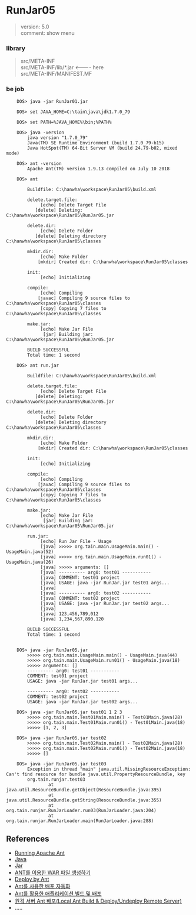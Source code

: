 RunJar05
========

> version: 5.0  
> comment: show menu  

### library

> src/META-INF  
> src/META-INF/lib/*.jar <---- here  
> src/META-INF/MANIFEST.MF  

### be job

```
	DOS> java -jar RunJar01.jar

	DOS> set JAVA_HOME=C:\tain\java\jdk1.7.0_79

	DOS> set PATH=%JAVA_HOME%\bin;%PATH%

	DOS> java -version
		java version "1.7.0_79"
		Java(TM) SE Runtime Environment (build 1.7.0_79-b15)
		Java HotSpot(TM) 64-Bit Server VM (build 24.79-b02, mixed mode)

	DOS> ant -version
		Apache Ant(TM) version 1.9.13 compiled on July 10 2018
	
	DOS> ant

		Buildfile: C:\hanwha\workspace\RunJar05\build.xml
		
		delete.target.file:
		     [echo] Delete Target File
		   [delete] Deleting: C:\hanwha\workspace\RunJar05\RunJar05.jar
		
		delete.dir:
		     [echo] Delete Folder
		   [delete] Deleting directory C:\hanwha\workspace\RunJar05\classes
		
		mkdir.dir:
		     [echo] Make Folder
		    [mkdir] Created dir: C:\hanwha\workspace\RunJar05\classes
		
		init:
		     [echo] Initializing
		
		compile:
		     [echo] Compiling
		    [javac] Compiling 9 source files to C:\hanwha\workspace\RunJar05\classes
		     [copy] Copying 7 files to C:\hanwha\workspace\RunJar05\classes
		
		make.jar:
		     [echo] Make Jar File
		      [jar] Building jar: C:\hanwha\workspace\RunJar05\RunJar05.jar
		
		BUILD SUCCESSFUL
		Total time: 1 second

	DOS> ant run.jar

		Buildfile: C:\hanwha\workspace\RunJar05\build.xml
		
		delete.target.file:
		     [echo] Delete Target File
		   [delete] Deleting: C:\hanwha\workspace\RunJar05\RunJar05.jar
		
		delete.dir:
		     [echo] Delete Folder
		   [delete] Deleting directory C:\hanwha\workspace\RunJar05\classes
		
		mkdir.dir:
		     [echo] Make Folder
		    [mkdir] Created dir: C:\hanwha\workspace\RunJar05\classes
		
		init:
		     [echo] Initializing
		
		compile:
		     [echo] Compiling
		    [javac] Compiling 9 source files to C:\hanwha\workspace\RunJar05\classes
		     [copy] Copying 7 files to C:\hanwha\workspace\RunJar05\classes
		
		make.jar:
		     [echo] Make Jar File
		      [jar] Building jar: C:\hanwha\workspace\RunJar05\RunJar05.jar
		
		run.jar:
		     [echo] Run Jar File - Usage
		     [java] >>>>> org.tain.main.UsageMain.main() - UsageMain.java(52)
		     [java] >>>>> org.tain.main.UsageMain.run01() - UsageMain.java(26)
		     [java] >>>>> arguments: []
		     [java] ---------- arg0: test01 -----------
		     [java] COMMENT: test01 project
		     [java] USAGE: java -jar RunJar.jar test01 args...
		     [java]
		     [java] ---------- arg0: test02 -----------
		     [java] COMMENT: test02 project
		     [java] USAGE: java -jar RunJar.jar test02 args...
		     [java]
		     [java] 123,456,789,012
		     [java] 1,234,567,890.120
		
		BUILD SUCCESSFUL
		Total time: 1 second


	DOS> java -jar RunJar05.jar
		>>>>> org.tain.main.UsageMain.main() - UsageMain.java(44)
		>>>>> org.tain.main.UsageMain.run01() - UsageMain.java(18)
		>>>>> arguments: []
		---------- arg0: test01 -----------
		COMMENT: test01 project
		USAGE: java -jar RunJar.jar test01 args...
		
		---------- arg0: test02 -----------
		COMMENT: test02 project
		USAGE: java -jar RunJar.jar test02 args...

	DOS> java -jar RunJar05.jar test01 1 2 3
		>>>>> org.tain.main.Test01Main.main() - Test01Main.java(28)
		>>>>> org.tain.main.Test01Main.run01() - Test01Main.java(18)
		>>>>> [1, 2, 3]

	DOS> java -jar RunJar05.jar test02
		>>>>> org.tain.main.Test02Main.main() - Test02Main.java(28)
		>>>>> org.tain.main.Test02Main.run01() - Test02Main.java(18)
		>>>>> []

	DOS> java -jar RunJar05.jar test03
		Exception in thread "main" java.util.MissingResourceException: Can't find resource for bundle java.util.PropertyResourceBundle, key
		org.tain.runjar.test03
		        at java.util.ResourceBundle.getObject(ResourceBundle.java:395)
		        at java.util.ResourceBundle.getString(ResourceBundle.java:355)
		        at org.tain.runjar.RunJarLoader.run03(RunJarLoader.java:204)
		        at org.tain.runjar.RunJarLoader.main(RunJarLoader.java:288)

```

References
----------
- [Running Apache Ant](https://ant.apache.org/manual/running.html "Running Apache Ant")
- [Java](https://ant.apache.org/manual/Tasks/java.html "Java")
- [Jar](https://ant.apache.org/manual/Tasks/jar.html "Jar")
- [ANT를 이용한 WAR 파일 생성하기](http://logtree.tistory.com/11 "ANT를 이용한 WAR 파일 생성하기")
- [Deploy by Ant](http://evilimp.tistory.com/353 "Deploy by Ant")
- [Ant를 사용한 배포 자동화](http://whiteship.tistory.com/1206 "Ant를 사용한 배포 자동화")
- [Ant를 활용한 애플리케이션 빌드 및 배포](http://www.jlancer.net/board/article_view.jsp?article_no=7443&idx_notice=NOTICE_FLAG+DESC%2C&board_no=21 "Ant를 활용한 애플리케이션 빌드 및 배포")
- [원격 서버 Ant 배포(Local Ant Build & Deploy/Undeploy Remote Server)](http://firehouse.tistory.com/25 "원격 서버 Ant 배포(Local Ant Build & Deploy/Undeploy Remote Server)")
- []("")
.....

